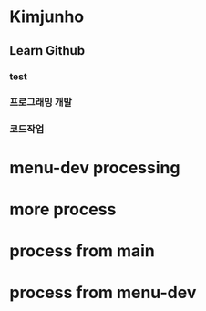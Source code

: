 # Kimjunho
## Learn Github
### test
### 프로그래밍 개발
### 코드작업


# menu-dev processing
# more process
# process from main
# process from menu-dev
